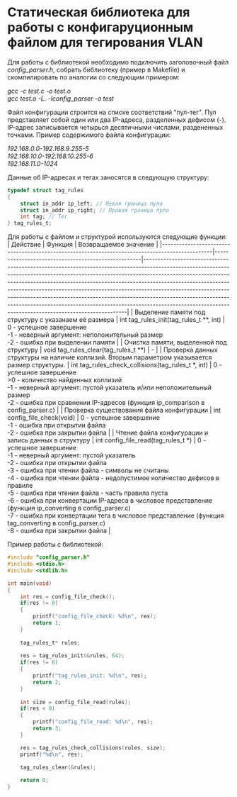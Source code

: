 # Статическая библиотека для работы с конфигаруционным файлом для тегирования VLAN
Для работы с библиотекой необходимо подключить заголовочный файл *config_parser.h*, собрать библиотеку (пример в Makefile) и скомпилировать по аналогии со следующим примером:<br/>

*gcc -c test.c -o test.o<br/>
gcc test.o -L. -lconfig_parser -o test*<br/>

Файл конфигурации строится на списке соответствий "пул-тег". Пул представляет собой один или два IP-адреса, разделенных дефисом (-). IP-адрес записывается четырься десятичными числами, раздененных точками. Пример содержимого файла конфигурации:<br/>

*192.168.0.0-192.168.9.255-5<br/>
192.168.10.0-192.168.10.255-6<br/>
192.168.11.0-1024*<br/>

Данные об IP-адресах и тегах заносятся в следующую структуру:
```c
typedef struct tag_rules
{
    struct in_addr ip_left; // Левая граница пула
    struct in_addr ip_right; // Правая граница пула
    int tag; // Тег
} tag_rules_t;
```
Для работы с файлом и структурой используются следующие функции:
| Действие                                                                                       | Функция                                            | Возвращаемое значение                                                                                                                                                                                                                                                                                                                                                                                                                                                                                                                                      |
|------------------------------------------------------------------------------------------------|----------------------------------------------------|------------------------------------------------------------------------------------------------------------------------------------------------------------------------------------------------------------------------------------------------------------------------------------------------------------------------------------------------------------------------------------------------------------------------------------------------------------------------------------------------------------------------------------------------------------|
| Выделение памяти под структуру с указанаем её размера                                          | int tag_rules_init(tag_rules_t **, int)            | 0 - успешное завершение<br/>-1 - неверный аргумент: неположительный размер<br/>-2 - ошибка при выделении памяти                                                                                                                                                                                                                                                                                                                                                                                                                     |
| Очистка памяти, выделенной под структуру                                                       | void tag_rules_clear(tag_rules_t **)               | -                                                                                                                                                                                                                                                                                                                                                                                                                                                                                                                                                          |
| Проверка данных структуры на наличие коллизий. Вторым параметром указывается размер структуры. | int tag_rules_check_collisions(tag_rules_t *, int) | 0 - успешное завершение<br/>>0 - количество найденных коллизий<br/>-1 - неверный аргумент: пустой указатель и/или неположительный размер<br/>-2 - ошибка при сравнении IP-адресов (функция ip_comparison в сonfig_parser.c)                                                                                                                                                                                                                                                                                                                                |
| Проверка существования файла конфигурации                                                      | int config_file_check(void)                        | 0 - успешное завершение<br/>-1 - ошибка при открытии файла<br/>-2 - ошибка при закрытии файла                                                                                                                                                                                                                                                                                                                                                                                                                                                              |
| Чтение файла конфигурации и запись данных в структуру                                          | int config_file_read(tag_rules_t *)                | 0 - успешное завершение<br/>-1 - неверный аргумент: пустой указатель<br/>-2 - ошибка при открытии файла<br/>-3 - ошибка при чтении файла - символы не считаны<br/>-4 - ошибка при чтении файла - недопустимое количество дефисов в правиле<br/>-5 - ошибка при чтении файла - часть правила пуста<br/>-6 - ошибка при конвертации IP-адреса в числовое представление (функция ip_converting в config_parser.c)<br/>-7 - ошибка при конвертации тега в числовое представление (функция tag_converting в config_parser.c)<br/>-8 - ошибка при закрытии файла |

Пример работы с библиотекой:
```c
#include "config_parser.h"
#include <stdio.h>
#include <stdlib.h>

int main(void)
{
    int res = config_file_check();
    if(res != 0)
    {
        printf("config_file_check: %d\n", res);
        return 1;
    }
 
    tag_rules_t* rules;
 
    res = tag_rules_init(&rules, 64);
    if(res != 0)
    {
        printf("tag_rules_init: %d\n", res);
        return 2;
    }
 
    int size = config_file_read(rules);
    if(res < 0)
    {
        printf("config_file_read: %d\n", res);
        return 3;
    }

    res = tag_rules_check_collisions(rules, size);
    printf("%d\n", res);

    tag_rules_clear(&rules);
 
    return 0;
}
```

